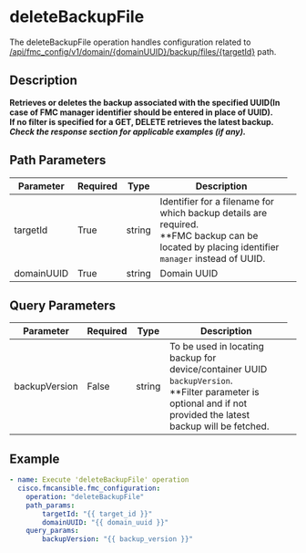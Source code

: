# deleteBackupFile

The deleteBackupFile operation handles configuration related to [/api/fmc_config/v1/domain/{domainUUID}/backup/files/{targetId}](/paths//api/fmc_config/v1/domain/{domain_uuid}/backup/files/{target_id}.md) path.&nbsp;
## Description
**Retrieves or deletes the backup associated with the specified UUID(In case of FMC manager identifier should be entered in place of UUID). <br/>If no filter is specified for a GET, DELETE retrieves the latest backup. _Check the response section for applicable examples (if any)._**

## Path Parameters
| Parameter | Required | Type | Description |
| --------- | -------- | ---- | ----------- |
| targetId | True | string <td colspan=3> Identifier for a filename for which backup details are required.<br/>**FMC backup can be located by placing identifier <code>manager</code> instead of UUID. |
| domainUUID | True | string <td colspan=3> Domain UUID |

## Query Parameters
| Parameter | Required | Type | Description |
| --------- | -------- | ---- | ----------- |
| backupVersion | False | string <td colspan=3> To be used in locating backup for device/container UUID <code>backupVersion</code>. <br/>**Filter parameter is optional and if not provided the latest backup will be fetched. |

## Example
```yaml
- name: Execute 'deleteBackupFile' operation
  cisco.fmcansible.fmc_configuration:
    operation: "deleteBackupFile"
    path_params:
        targetId: "{{ target_id }}"
        domainUUID: "{{ domain_uuid }}"
    query_params:
        backupVersion: "{{ backup_version }}"

```
